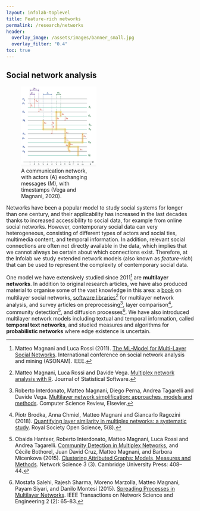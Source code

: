 ```yaml
---
layout: infolab-toplevel
title: Feature-rich networks
permalink: /research/networks
header:
  overlay_image: /assets/images/banner_small.jpg
  overlay_filter: "0.4"
toc: true
---
```

             
## Social network analysis

<figure style="width:40%">
<img src="/assets/images/ttn.png"
         alt="A temporal text network" />
    <figcaption>A communication network, with actors (A) exchanging messages (M), with timestamps (Vega and Magnani, 2020).</figcaption>
</figure>

Networks have been a popular model to study social systems for longer than one century, and their applicability has increased in the last decades thanks to increased accessibility to social data, for example from online social networks. However, contemporary social data can very heterogeneous, consisting of different types of actors and social ties, multimedia content, and temporal information. In addition, relevant social connections are often not directly available in the data, which implies that we cannot always be certain about which connections exist. Therefore, at the Infolab we study extended network models (also known as *feature-rich*) that can be used to represent the complexity of contemporary social data.

One model we have extensively studied since 2011[^ml-model] are **multilayer networks**. In addition to original research articles, we have also produced material to organise some of the vast knowledge in this area: a [book](http://www.cambridge.org/ge/academic/subjects/computer-science/computing-and-society/multilayer-social-networks?format=PB) on multilayer social networks, [software libraries](/software)[^library] for multilayer network analysis, and survey articles on preprocessing[^simplification], layer comparison[^comparison], community detection[^detection], and diffusion processes[^diffusion]. We have also introduced multilayer network models including textual and temporal information, called **temporal text networks**, and studied measures and algorithms for **probabilistic networks** where edge existence is uncertain.

[^ml-model]: Matteo Magnani and Luca Rossi (2011). <a href="papers/11asonam.pdf" target="_blank">The ML-Model for Multi-Layer Social Networks</a>. International conference on social network analysis and mining (ASONAM). IEEE.

[^library]: Matteo Magnani, Luca Rossi and Davide Vega. <a href="papers/jss.pdf" target="_blank">Multiplex network analysis with R</a>. Journal of Statistical Software.

[^simplification]: Roberto Interdonato, Matteo Magnani, Diego Perna, Andrea Tagarelli and Davide Vega. <a href="http://arxiv.org/abs/2004.14808" target="_blank">Multilayer network simplification: approaches, models and methods</a>. Computer Science Review, Elsevier.

[^comparison]: Piotr Brodka, Anna Chmiel, Matteo Magnani and Giancarlo Ragozini (2018). <a href="papers/18rsos.pdf" target="_blank">Quantifying layer similarity in multiplex networks: a systematic study</a>. Royal Society Open Science, 5(8).

[^detection]: Obaida Hanteer, Roberto Interdonato, Matteo Magnani, Luca Rossi and Andrea Tagarelli. <a href="https://arxiv.org/abs/1910.07646" target="_blank">Community Detection in Multiplex Networks</a>, and C&eacute;cile Bothorel, Juan David Cruz, Matteo Magnani, and Barbora Micenkova (2015). <a href="papers/15NetworkScience.pdf" target="_blank">Clustering Attributed Graphs: Models, Measures and Methods</a>. Network Science 3 (3). Cambridge University Press: 408–44.

[^diffusion]: Mostafa Salehi, Rajesh Sharma, Moreno Marzolla, Matteo Magnani, Payam Siyari, and Danilo Montesi (2015). <a href="papers/15TNSE.pdf" target="_blank">Spreading Processes in Multilayer Networks</a>. IEEE Transactions on Network Science and Engineering 2 (2): 65–83.

